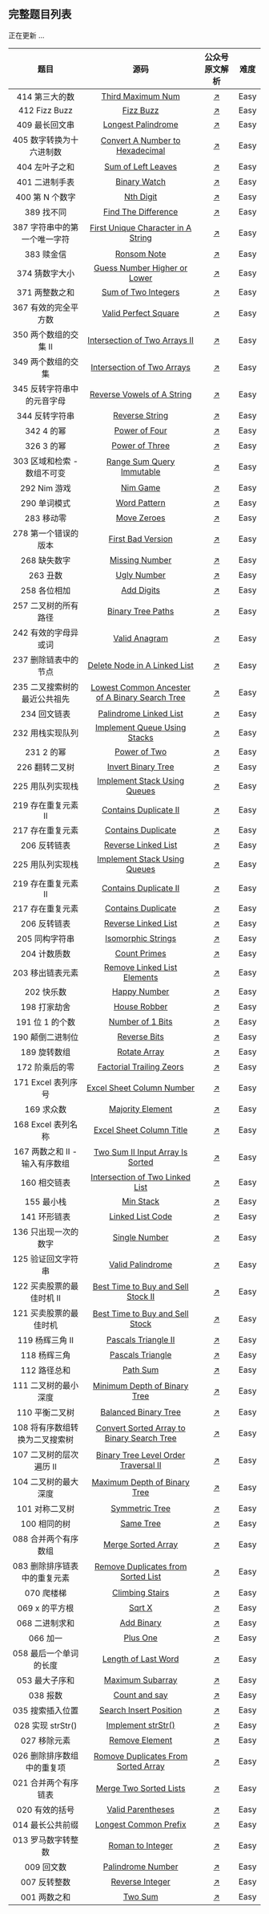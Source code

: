 ## 完整题目列表

正在更新 ...

|            题目            |                             源码                             |                        公众号原文解析                        | 难度 |
| :------------------------: | :----------------------------------------------------------: | :----------------------------------------------------------: | :--: |
| 414 第三大的数 | [Third Maximum Num](https://github.com/swpuLeo/leetcode/blob/master/src/easy/ThirdMaximumNumber.js) | [↗](https://mp.weixin.qq.com/s?__biz=MzIzNDI1MTEyNg==&mid=2247484771&idx=1&sn=eea18674ea9063008b86a4e5b9bb15e5&chksm=e8f8737adf8ffa6c32f95aeb00ee3e3d1dd4b88bf1608bcf4c8081a6fb78957ad6aa5c133197#rd) | Easy |
| 412 Fizz Buzz | [Fizz Buzz](https://github.com/swpuLeo/leetcode/blob/master/src/easy/FizzBuzz.js) | [↗](https://mp.weixin.qq.com/s?__biz=MzIzNDI1MTEyNg==&mid=2247484769&idx=1&sn=8f1e2bd990dd4d56fddf0d55a1cc3e89&chksm=e8f87378df8ffa6ef183e6701ad628bd0dd680638b9f17a0c48c03a95c7632fc6010c7f4280d#rd) | Easy |
| 409 最长回文串 | [Longest Palindrome](https://github.com/swpuLeo/leetcode/blob/master/src/easy/LongestPalindrome.js) | [↗](https://mp.weixin.qq.com/s?__biz=MzIzNDI1MTEyNg==&mid=2247484767&idx=1&sn=aed01ea0d01ac217e5036e614074746b&chksm=e8f87346df8ffa505616b7393f3fc56f5b796f36208de2fd1e2c2bee7745725058db96408c6e#rd) | Easy |
| 405 数字转换为十六进制数 | [Convert A Number to Hexadecimal](https://github.com/swpuLeo/leetcode/blob/master/src/easy/ConvertANumberToHexadecimal.js) | [↗](https://mp.weixin.qq.com/s?__biz=MzIzNDI1MTEyNg==&mid=2247484765&idx=1&sn=a524f45845054b63df2cb6e79216f45c&chksm=e8f87344df8ffa524f66ddd368cab11a09a2d29e7a9db0697005de61220c5e726643753f17f7#rd) | Easy |
| 404 左叶子之和 | [Sum of Left Leaves](https://github.com/swpuLeo/leetcode/blob/master/src/easy/SumOfLeftLeaves.js) | [↗](https://mp.weixin.qq.com/s?__biz=MzIzNDI1MTEyNg==&mid=2247484762&idx=1&sn=59654df3f5f42826737f8bc3f281adb2&chksm=e8f87343df8ffa55d868be14ea910320877157edadd6488ae74d8053e2b49405385ee5166e28#rd) | Easy |
| 401 二进制手表 | [Binary Watch](https://github.com/swpuLeo/leetcode/blob/master/src/easy/BinaryWatch.js) | [↗](https://mp.weixin.qq.com/s?__biz=MzIzNDI1MTEyNg==&mid=2247484759&idx=1&sn=c15a4d472f9407ad2d70298508a7125b&chksm=e8f8734edf8ffa5874b16b58a8eec1247bc45e0f4e0d1c2f27aefc6ecfb8298404107ed29bc8#rd) | Easy |
| 400 第 N 个数字 | [Nth Digit](https://github.com/swpuLeo/leetcode/blob/master/src/easy/NthDigit.js) | [↗](https://mp.weixin.qq.com/s?__biz=MzIzNDI1MTEyNg==&mid=2247484742&idx=1&sn=262a1c1e1ae6a6333e409e0e6db2f423&chksm=e8f8735fdf8ffa49ac8f07ec0393388dfdf227076b6b9be344e48d141cc9b641e25713487c7e#rd) | Easy |
| 389 找不同 | [Find The Difference](https://github.com/swpuLeo/leetcode/blob/master/src/easy/FindTheDifference.js) | [↗](https://mp.weixin.qq.com/s?__biz=MzIzNDI1MTEyNg==&mid=2247484740&idx=1&sn=90c4a6e0d4a2b8d30a2b5b56237974d3&chksm=e8f8735ddf8ffa4b7919c10bd72555c5addcb37344c7797f77ab810e367289b2c9bb8b901fc4#rd) | Easy |
| 387 字符串中的第一个唯一字符 | [First Unique Character in A String](https://github.com/swpuLeo/leetcode/blob/master/src/easy/FirstUniqueCharacterInAString.js) | [↗](https://mp.weixin.qq.com/s?__biz=MzIzNDI1MTEyNg==&mid=2247484734&idx=1&sn=0b214eb14e3639e1fef09cf0abd0f5bc&chksm=e8f87327df8ffa317e06dd0d971775f2e56b8804b096b4cab539cf7f8f6983e5feae1c810530#rd) | Easy |
| 383 赎金信 | [Ronsom Note](https://github.com/swpuLeo/leetcode/blob/master/src/easy/RonsomNote.js) | [↗](https://mp.weixin.qq.com/s?__biz=MzIzNDI1MTEyNg==&mid=2247484732&idx=1&sn=a14bc214f1c14657e5918690184eed12&chksm=e8f87325df8ffa33faf84477f218d8a85cf672e3cfad7b1f4545db8eef0700a20afd1cad909f#rd) | Easy |
| 374 猜数字大小 | [Guess Number Higher or Lower](https://github.com/swpuLeo/leetcode/blob/master/src/easy/GuessNumberHigherOrLower.py) | [↗](https://mp.weixin.qq.com/s?__biz=MzIzNDI1MTEyNg==&mid=2247484730&idx=1&sn=f1749c661f2600e66eee4cc9eca5772f&chksm=e8f87323df8ffa35daf0bbf28026b9df9f015794111b3c779d20ec8b5c0c110dbec908127a2a#rd) | Easy |
| 371 两整数之和 | [Sum of Two Integers](https://github.com/swpuLeo/leetcode/blob/master/src/easy/SumOfTwoIntegers.js) | [↗](https://mp.weixin.qq.com/s?__biz=MzIzNDI1MTEyNg==&mid=2247484728&idx=1&sn=203f6d4675760c75037ca96865e9c724&chksm=e8f87321df8ffa372bf5a97cbb67378d5614a4e5b1e4e9c5e9a502f236a47fdd99f3fdbfb05b#rd) | Easy |
| 367 有效的完全平方数 | [Valid Perfect Square](https://github.com/swpuLeo/leetcode/blob/master/src/easy/ValidPerfectSquare.js) | [↗](https://mp.weixin.qq.com/s?__biz=MzIzNDI1MTEyNg==&mid=2247484726&idx=1&sn=6f5ce39ff78556b33668ba3e45dd5347&chksm=e8f8732fdf8ffa3938dd1242030474ccfff95e63263bdefe1975b4ae537f94132150b092b21e#rd) | Easy |
| 350 两个数组的交集 II | [Intersection of Two Arrays II](https://github.com/swpuLeo/leetcode/blob/master/src/easy/IntersectionOfTwoArraysII.js) | [↗](https://mp.weixin.qq.com/s?__biz=MzIzNDI1MTEyNg==&mid=2247484724&idx=1&sn=1721f641a98ed15b40b045f2816fdfa1&chksm=e8f8732ddf8ffa3b089887e7babe7d25ff3be21b715ef2479fc5974c78f9d41eca4e8404d672#rd) | Easy |
| 349 两个数组的交集 | [Intersection of Two Arrays](https://github.com/swpuLeo/leetcode/blob/master/src/easy/IntersectionOfTwoArrays.js) | [↗](https://mp.weixin.qq.com/s?__biz=MzIzNDI1MTEyNg==&mid=2247484722&idx=1&sn=8a907712a74c6432f4dc2e2fb0dff1ad&chksm=e8f8732bdf8ffa3d1f08ad31b1856ce0a3906fa7fe6c00ca21f61c4009dd236d8881ecf72ca6#rd) | Easy |
| 345 反转字符串中的元音字母 | [Reverse Vowels of A String](https://github.com/swpuLeo/leetcode/blob/master/src/easy/ReverseVowelsOfAString.js) | [↗](https://mp.weixin.qq.com/s?__biz=MzIzNDI1MTEyNg==&mid=2247484715&idx=1&sn=bf603eaf707942b801a7d0db5c6c7863&chksm=e8f87332df8ffa2425b4b5bc5d21b4be1b53dda86587867e6e326f1727fd78682d847efaf6cc#rd) | Easy |
| 344 反转字符串 | [Reverse String](https://github.com/swpuLeo/leetcode/blob/master/src/easy/ReverseString.js) | [↗](https://mp.weixin.qq.com/s?__biz=MzIzNDI1MTEyNg==&mid=2247484712&idx=1&sn=d93ee16170059a5d1f686e6c0635f496&chksm=e8f87331df8ffa27b5a39f794edcc6e2e56471d699326ebc33fd813af2fc5ab0321b3b019f35#rd) | Easy |
| 342 4 的幂 | [Power of Four](https://github.com/swpuLeo/leetcode/blob/master/src/easy/PowerOfFour.js) | [↗](https://mp.weixin.qq.com/s?__biz=MzIzNDI1MTEyNg==&mid=2247484696&idx=1&sn=9088fb7f95e188c013703d8dff975752&chksm=e8f87301df8ffa173d0e0c2519c78af320027faf4d06a1212d0e0e9e45310b6642b0ce41b7ac#rd) | Easy |
| 326 3 的幂 | [Power of Three](https://github.com/swpuLeo/leetcode/blob/master/src/easy/PowerOfThree.js) | [↗](https://mp.weixin.qq.com/s?__biz=MzIzNDI1MTEyNg==&mid=2247484694&idx=1&sn=99f58358b5960b035cb4f1bea0b9849b&chksm=e8f8730fdf8ffa19030f50fba7a1feb570fe798706a9b768215df11859588c58d1a077aacb66#rd) | Easy |
| 303 区域和检索 - 数组不可变 | [Range Sum Query Immutable](https://github.com/swpuLeo/leetcode/blob/master/src/easy/RangeSumQueryImmutable.js) | [↗](https://mp.weixin.qq.com/s?__biz=MzIzNDI1MTEyNg==&mid=2247484684&idx=1&sn=d0f2825df36639d6c18b4745e2ec5b3b&chksm=e8f87315df8ffa035cb47128e1679c0464afbfe6b0077b32300cf92bc059c23e58debe98d39a&token=1751407429&lang=zh_CN#rd) | Easy |
| 292 Nim 游戏 | [Nim Game](https://github.com/swpuLeo/leetcode/blob/master/src/easy/NimGame.js) | [↗](https://mp.weixin.qq.com/s?__biz=MzIzNDI1MTEyNg==&mid=2247484682&idx=1&sn=6dfe1370e3d193093aaa73e38988f462&chksm=e8f87313df8ffa059974aeb5bc795b4f6bbff5ea64f5f3f6a2c9fbc03d714792b2b6dfdbbb70&token=1751407429&lang=zh_CN#rd) | Easy |
| 290 单词模式 | [Word Pattern](https://github.com/swpuLeo/leetcode/blob/master/src/easy/WordPattern.js) | [↗](https://mp.weixin.qq.com/s?__biz=MzIzNDI1MTEyNg==&mid=2247484680&idx=1&sn=36044dee1be67211290994ba5e4475bc&chksm=e8f87311df8ffa072503f75486e66e47d29753f9b8074d782eef684faf74b34e21708158f235&token=1751407429&lang=zh_CN#rd) | Easy |
| 283 移动零 | [Move Zeroes](https://github.com/swpuLeo/leetcode/blob/master/src/easy/MoveZeroes.js) | [↗](https://mp.weixin.qq.com/s?__biz=MzIzNDI1MTEyNg==&mid=2247484678&idx=1&sn=7b374c9d1a104a6aef4a969260144dab&chksm=e8f8731fdf8ffa09999ad5966484c00921fd192d3e9883c2422530d629bd483d7080875f0381&token=1751407429&lang=zh_CN#rd) | Easy |
|     278 第一个错误的版本     | [First Bad Version](https://github.com/swpuLeo/leetcode/blob/master/src/easy/FirstBadVersion.js) | [↗](https://mp.weixin.qq.com/s?__biz=MzIzNDI1MTEyNg==&mid=2247484669&idx=1&sn=fa1ba9375333890cd197c22a4fd499c6&chksm=e8f872e4df8ffbf21b64e3159814db8ccc0659125a1e326d650cf32666cf83757c8bde54b7ab&scene=21&token=2104149640&lang=zh_CN#wechat_redirect) | Easy |
|         268 缺失数字         | [Missing Number](https://github.com/swpuLeo/leetcode/blob/master/src/easy/MissingNumber.js) | [↗](https://mp.weixin.qq.com/s?__biz=MzIzNDI1MTEyNg==&mid=2247484666&idx=1&sn=1b02468b73d6d5cb7927d4862f411419&chksm=e8f872e3df8ffbf5b9ae403f1604b73b874cb7ae26ec7012c76ea8de81b1e877dd44b4634170&scene=21&token=2104149640&lang=zh_CN#wechat_redirect) | Easy |
|           263 丑数           | [Ugly Number](https://github.com/swpuLeo/leetcode/blob/master/src/easy/UglyNumber.js) | [↗](https://mp.weixin.qq.com/s?__biz=MzIzNDI1MTEyNg==&mid=2247484663&idx=1&sn=27c54783a665187ab96f84436e2163ca&chksm=e8f872eedf8ffbf816738ddb08dfa8fe493e5ddeab4d4e05b462e593b2b189c3d99e83c56a88&scene=21&token=2104149640&lang=zh_CN#wechat_redirect) | Easy |
|         258 各位相加         | [Add Digits](https://github.com/swpuLeo/leetcode/blob/master/src/easy/AddDigits.js) | [↗](https://mp.weixin.qq.com/s?__biz=MzIzNDI1MTEyNg==&mid=2247484661&idx=1&sn=dfb1359a022e80a232315ee489225ac5&chksm=e8f872ecdf8ffbfad34bbbd14680542bdbe304417c04453575340c38447a975c84dff51dceb8&scene=21&token=2104149640&lang=zh_CN#wechat_redirect) | Easy |
|     257 二叉树的所有路径     | [Binary Tree Paths](https://github.com/swpuLeo/leetcode/blob/master/src/easy/BinaryTreePaths.js) | [↗](https://mp.weixin.qq.com/s?__biz=MzIzNDI1MTEyNg==&mid=2247484658&idx=2&sn=81a8ba8f351792355b1f622be0e04578&chksm=e8f872ebdf8ffbfd3940873be73b94df260f8df3ea83f939bfa67acd53e4f1d9a5905393bfd9&token=1716844171&lang=zh_CN#rd) | Easy |
|     242 有效的字母异或词     | [Valid Anagram](https://github.com/swpuLeo/leetcode/blob/master/src/easy/ValidAnagram.js) | [↗](https://mp.weixin.qq.com/s?__biz=MzIzNDI1MTEyNg==&mid=2247484644&idx=1&sn=b0f8526411c74e99bade88c36bbf81ad&chksm=e8f872fddf8ffbeb32fd0448c60fd78cc76f5c6351481970e41b39d91d0a47761fa6d858d7c3&token=1716844171&lang=zh_CN#rd) | Easy |
|     237 删除链表中的节点     | [Delete Node in A Linked List](https://github.com/swpuLeo/leetcode/blob/master/src/easy/DeleteNodeInALinkedList.js) | [↗](https://mp.weixin.qq.com/s?__biz=MzIzNDI1MTEyNg==&mid=2247484627&idx=1&sn=4241f8f7316751f59fcde43a8b8658a9&chksm=e8f872cadf8ffbdccb1fb9a27131ca09a176dac2604a1082626f646980aa900156c609c6a877&token=1716844171&lang=zh_CN#rd) | Easy |
| 235 二叉搜索树的最近公共祖先 | [Lowest Common Ancester of A Binary Search Tree](https://github.com/swpuLeo/leetcode/blob/master/src/easy/LowestCommonAncesterOfABinarySearchTree.js) | [↗](https://mp.weixin.qq.com/s?__biz=MzIzNDI1MTEyNg==&mid=2247484625&idx=1&sn=f54f7d79e4770bb26fe21e02af1c5266&chksm=e8f872c8df8ffbde683c2d36a687f59202990ac53c223ddde584a545002a664e7b16d4d8d37f&token=1716844171&lang=zh_CN#rd) | Easy |
|         234 回文链表         | [Palindrome Linked List](https://github.com/swpuLeo/leetcode/blob/master/src/easy/PalindromeLinkedList.js) | [↗](https://mp.weixin.qq.com/s?__biz=MzIzNDI1MTEyNg==&mid=2247484617&idx=1&sn=1a214d90a2d42e8efc17389160ce8646&chksm=e8f872d0df8ffbc61c5278f375d92a0257359d5c9d3d80773897450c0292136d95ab2bcc34df&token=1716844171&lang=zh_CN#rd) | Easy |
|  232 用栈实现队列   | [Implement Queue Using Stacks](https://github.com/swpuLeo/leetcode.js/blob/master/src/easy/ImplementQueueUsingStacks.js) | [↗](https://mp.weixin.qq.com/s?__biz=MzIzNDI1MTEyNg==&mid=2247484615&idx=1&sn=3018699c03702e5ad753c406056cb82d&chksm=e8f872dedf8ffbc8db9bc3e619b7b87feb400c34714c81481bc1807805ae53349976a7c1cc52&token=553436287&lang=zh_CN#rd) | Easy |
|     231 2 的幂      | [Power of Two](https://github.com/swpuLeo/leetcode.js/blob/master/src/easy/PowerOfTwo.js) | [↗](https://mp.weixin.qq.com/s?__biz=MzIzNDI1MTEyNg==&mid=2247484610&idx=1&sn=33794a0bd9239b404a05ee59ee2e30b8&chksm=e8f872dbdf8ffbcd1b29c595eb1b7793fe1b284f4ec08c8433db53bd3349d596b4227475d364&token=553436287&lang=zh_CN#rd) | Easy |
|   226 翻转二叉树    | [Invert Binary Tree](https://github.com/swpuLeo/leetcode.js/blob/master/src/easy/InvertBinaryTree.js) | [↗](https://mp.weixin.qq.com/s?__biz=MzIzNDI1MTEyNg==&mid=2247484608&idx=1&sn=08c71e1c678619e404289753e3e8b477&chksm=e8f872d9df8ffbcfbeb3bbb8487c6ad9101b08772f09213b2e9ecfa9022c4f811d1f83909ca6&token=553436287&lang=zh_CN#rd) | Easy |
|  225 用队列实现栈   | [Implement Stack Using Queues](https://github.com/swpuLeo/leetcode.js/blob/master/src/easy/ImplementStackUsingQueues.js) | [↗](https://mp.weixin.qq.com/s?__biz=MzIzNDI1MTEyNg==&mid=2247484607&idx=2&sn=36dc79051073f9514611cdd74c208ba0&chksm=e8f872a6df8ffbb0ce34e06607b270bced2bfc6c38ca2dc380b2e996fbb8addf35bb785c03b6&token=553436287&lang=zh_CN#rd) | Easy |
| 219 存在重复元素 II | [Contains Duplicate II](https://github.com/swpuLeo/leetcode.js/blob/master/src/easy/ContainsDuplicateII.js) | [↗](https://mp.weixin.qq.com/s?__biz=MzIzNDI1MTEyNg==&mid=2247484604&idx=1&sn=17e31f05d7d64031ecb28c11f8595823&chksm=e8f872a5df8ffbb3a5c5bdfbc407d82b839b56ed26d8cd1e86251f2f63ef83c044741a948df5&token=553436287&lang=zh_CN#rd) | Easy |
|  217 存在重复元素   | [Contains Duplicate](https://github.com/swpuLeo/leetcode.js/blob/master/src/easy/ContainsDuplicate.js) | [↗](https://mp.weixin.qq.com/s?__biz=MzIzNDI1MTEyNg==&mid=2247484597&idx=2&sn=5408163ecdc127da39f29f7a47f3ca32&chksm=e8f872acdf8ffbba7a1a878cd9630d34845282f467e21541b34d6facec737e6333155c2b0231&token=553436287&lang=zh_CN#rd) | Easy |
|    206 反转链表     | [Reverse Linked List](https://github.com/swpuLeo/leetcode.js/blob/master/src/easy/ReverseLinkedList.js) | [↗](https://mp.weixin.qq.com/s?__biz=MzIzNDI1MTEyNg==&mid=2247484594&idx=1&sn=043b2ed7acf99d4345b6e0c747d508b7&chksm=e8f872abdf8ffbbdfcc665fa4f5a5c41bd5da60df0b9f217879759160c9c6adcfcf84fc523d3&token=553436287&lang=zh_CN#rd) | Easy |
|        225 用队列实现栈        | [Implement Stack Using Queues](https://mp.weixin.qq.com/s?__biz=MzIzNDI1MTEyNg==&mid=2247484607&idx=2&sn=36dc79051073f9514611cdd74c208ba0&chksm=e8f872a6df8ffbb0ce34e06607b270bced2bfc6c38ca2dc380b2e996fbb8addf35bb785c03b6&token=553436287&lang=zh_CN#rd) |                            [↗]()                             | Easy |
|      219 存在重复元素 II       | [Contains Duplicate II](https://mp.weixin.qq.com/s?__biz=MzIzNDI1MTEyNg==&mid=2247484604&idx=1&sn=17e31f05d7d64031ecb28c11f8595823&chksm=e8f872a5df8ffbb3a5c5bdfbc407d82b839b56ed26d8cd1e86251f2f63ef83c044741a948df5&token=553436287&lang=zh_CN#rd) |                            [↗]()                             | Easy |
|        217 存在重复元素        | [Contains Duplicate](https://mp.weixin.qq.com/s?__biz=MzIzNDI1MTEyNg==&mid=2247484597&idx=2&sn=5408163ecdc127da39f29f7a47f3ca32&chksm=e8f872acdf8ffbba7a1a878cd9630d34845282f467e21541b34d6facec737e6333155c2b0231&token=553436287&lang=zh_CN#rd) |                            [↗]()                             | Easy |
|          206 反转链表          | [Reverse Linked List](https://mp.weixin.qq.com/s?__biz=MzIzNDI1MTEyNg==&mid=2247484594&idx=1&sn=043b2ed7acf99d4345b6e0c747d508b7&chksm=e8f872abdf8ffbbdfcc665fa4f5a5c41bd5da60df0b9f217879759160c9c6adcfcf84fc523d3&token=553436287&lang=zh_CN#rd) |                            [↗]()                             | Easy |
|         205 同构字符串         | [Isomorphic Strings](https://github.com/swpuLeo/leetcode.js/blob/master/src/easy/IsomorphicStrings.js) | [↗](https://mp.weixin.qq.com/s?__biz=MzIzNDI1MTEyNg==&mid=2247484592&idx=1&sn=20fc14ece48404e36261b08d3d65f43a&chksm=e8f872a9df8ffbbfc688607e9ff2b7c62d3669803423258e7be81728f85e7a70e47159904624&token=887577516&lang=zh_CN#rd) | Easy |
|          204 计数质数          | [Count Primes](https://github.com/swpuLeo/leetcode.js/blob/master/src/easy/CountPrimes.js) | [↗](https://mp.weixin.qq.com/s?__biz=MzIzNDI1MTEyNg==&mid=2247484586&idx=2&sn=c62e5c6fb9025784089ff8ba8cc18a9e&chksm=e8f872b3df8ffba555592eb6d98eb58c80cbabd8e23f744fbde0aec45d80a2eec3f3ecf9a7e3&token=887577516&lang=zh_CN#rd) | Easy |
|        203 移出链表元素        | [Remove Linked List Elements](https://github.com/swpuLeo/leetcode.js/blob/master/src/easy/RemoveLinkedListElements.js) | [↗](https://mp.weixin.qq.com/s?__biz=MzIzNDI1MTEyNg==&mid=2247484586&idx=1&sn=e0b16ded4bc58b1662aee3c7ddefeb8f&chksm=e8f872b3df8ffba556d832da51f83f46b8027077b7754350314ead9413b77e14a90bdaa448f9&token=887577516&lang=zh_CN#rd) | Easy |
|           202 快乐数           | [Happy Number](https://github.com/swpuLeo/leetcode.js/blob/master/src/easy/HappyNumber.js) | [↗](https://mp.weixin.qq.com/s?__biz=MzIzNDI1MTEyNg==&mid=2247484583&idx=2&sn=b3b04a809545d7ddc2fe9831d0c97142&chksm=e8f872bedf8ffba86d76d2f9b639b185b3958f19581e10ec5a31045b0fc9b46b1326c1b7a305&token=887577516&lang=zh_CN#rd) | Easy |
|          198 打家劫舍          | [House Robber](https://github.com/swpuLeo/leetcode.js/blob/master/src/easy/HouseRobber.js) | [↗](https://mp.weixin.qq.com/s?__biz=MzIzNDI1MTEyNg==&mid=2247484573&idx=1&sn=7e5f4e880669f67b456e5a505227a9f6&chksm=e8f87284df8ffb92241724eba99adf2cd6a81de293efc6ea48107f0e3b2e1390dc0373c994c0&token=887577516&lang=zh_CN#rd) | Easy |
|        191 位 1 的个数         | [Number of 1 Bits](https://github.com/swpuLeo/leetcode.js/blob/master/src/easy/NumberOf1Bits.js) | [↗](https://mp.weixin.qq.com/s?__biz=MzIzNDI1MTEyNg==&mid=2247484564&idx=1&sn=0f266a94e4c5833ff7a5fdc8a83a01f3&chksm=e8f8728ddf8ffb9b843780b5b700f7a9a9d72f774a233fd929d6c7e950a97529b2071016600d&token=1587411699&lang=zh_CN#rd) | Easy |
|        190 颠倒二进制位        | [Reverse Bits](https://github.com/swpuLeo/leetcode.js/blob/master/src/easy/ReverseBits.js) | [↗](https://mp.weixin.qq.com/s?__biz=MzIzNDI1MTEyNg==&mid=2247484562&idx=1&sn=aa0f5b995cfc784f45e64d2cb9902413&chksm=e8f8728bdf8ffb9d7dfeeea92f24289e1ed4a58981610fc1488e2debc1df90c4a8848bd8e909&token=1250783820&lang=zh_CN#rd) | Easy |
|          189 旋转数组          | [Rotate Array](https://github.com/swpuLeo/leetcode.js/blob/master/src/easy/RotateArray.js) | [↗](https://mp.weixin.qq.com/s?__biz=MzIzNDI1MTEyNg==&mid=2247484555&idx=1&sn=b1c1ddf85b0a6e70d8a7849d237b5301&chksm=e8f87292df8ffb84d33e6e4987f2341919b655ba388d300a03d455f73b06243d206d4d1949af&token=1884318210&lang=zh_CN#rd) | Easy |
|         172 阶乘后的零         | [Factorial Trailing Zeors](https://github.com/swpuLeo/leetcode.js/blob/master/src/easy/FactorialTrailingZeros.js) | [↗](https://mp.weixin.qq.com/s?__biz=MzIzNDI1MTEyNg==&mid=2247484553&idx=2&sn=98f0fd9c79ae980d23630d1cc36a0728&chksm=e8f87290df8ffb8680d89d43e4e5d06a20acca051bf4fd72f66d3ddb0c39fac46201b49a7ada&token=1884318210&lang=zh_CN#rd) | Easy |
|       171 Excel 表列序号       | [Excel Sheet Column Number](https://github.com/swpuLeo/leetcode.js/blob/master/src/easy/ExcelSheetColumnNumber.js) | [↗](https://mp.weixin.qq.com/s?__biz=MzIzNDI1MTEyNg==&mid=2247484553&idx=3&sn=1c605a4acd00089af6fe0c939a7e31d1&chksm=e8f87290df8ffb862daecd66b05a449d358298f7a359d0c8a4a96457491f72c2c8cfb5c8a2c7&token=1884318210&lang=zh_CN#rd) | Easy |
|           169 求众数           | [Majority Element](https://github.com/swpuLeo/leetcode.js/blob/master/src/easy/MajorityElement.js) | [↗](https://mp.weixin.qq.com/s?__biz=MzIzNDI1MTEyNg==&mid=2247484531&idx=1&sn=ece19f537a372fad95b32d897f1cc637&chksm=e8f8726adf8ffb7c62c3de8ef630e2c8a3924695d9231bfdd986782226303752eff7f0cd6df9&token=1884318210&lang=zh_CN#rd) | Easy |
|       168 Excel 表列名称       | [Excel Sheet Column Title](https://github.com/swpuLeo/leetcode.js/blob/master/src/easy/ExcelSheetColumnTitle.js) | [↗](https://mp.weixin.qq.com/s?__biz=MzIzNDI1MTEyNg==&mid=2247484527&idx=2&sn=1a71f014a7bc66b4b524f1ee702ade43&chksm=e8f87276df8ffb600d5ebd226cefa47e6c7f923ebc93256b5a33002d8d0fb00a378fee067020&token=1884318210&lang=zh_CN#rd) | Easy |
| 167 两数之和 II - 输入有序数组 | [Two Sum II Input Array Is Sorted](https://github.com/swpuLeo/leetcode.js/blob/master/src/easy/TwoSumIIInputArrayIsSorted.js) | [↗](https://mp.weixin.qq.com/s?__biz=MzIzNDI1MTEyNg==&mid=2247484519&idx=1&sn=b37fe5de28f5151b5fc8f1224e84f57a&chksm=e8f8727edf8ffb68b2f2c71418646bbd7b4831d5023f30de94d89e89b61ab1b3fe06bda5fcd6&token=1675034258&lang=zh_CN#rd) | Easy |
|          160 相交链表          | [Intersection of Two Linked List](https://github.com/swpuLeo/leetcode.js/blob/master/src/easy/IntersectionOfTwoLinkedLists.js) | [↗](https://mp.weixin.qq.com/s?__biz=MzIzNDI1MTEyNg==&mid=2247484511&idx=2&sn=bed89ef6593352adf36198fbf3769ac5&chksm=e8f87246df8ffb507c96ab8c1e80eaaaeeaaa6e8fde07f2c496b99cdfa900bf49edea3a79ce9&token=1675034258&lang=zh_CN#rd) | Easy |
|           155 最小栈           | [Min Stack](https://github.com/swpuLeo/leetcode.js/blob/master/src/easy/MinStack.js) | [↗](https://mp.weixin.qq.com/s?__biz=MzIzNDI1MTEyNg==&mid=2247484499&idx=1&sn=5323b5ee1802c8dde005d5f4f2a36331&chksm=e8f8724adf8ffb5c1afffda0befd5f6a028defa526ca6552c69dedfa25ff164aec4cef86764f&token=1229572686&lang=zh_CN#rd) | Easy |
|          141 环形链表          | [Linked List Code](https://github.com/swpuLeo/leetcode.js/blob/master/src/easy/LinkedListCycle.js) | [↗](https://mp.weixin.qq.com/s?__biz=MzIzNDI1MTEyNg==&mid=2247484492&idx=2&sn=b3ed9a3b6764fb5fcfc071ac2e4c5de7&chksm=e8f87255df8ffb43ce1c2c2e2c9452d0f35d8a67f1252b66a7293e93668efae6844a8adda23b&token=1229572686&lang=zh_CN#rd) | Easy |
|      136 只出现一次的数字      | [Single Number](https://github.com/swpuLeo/leetcode.js/blob/master/src/easy/SingleNumber.js) | [↗](https://mp.weixin.qq.com/s?__biz=MzIzNDI1MTEyNg==&mid=2247484477&idx=1&sn=b42187262eb9f524c9c7759ac9a09e8a&chksm=e8f87224df8ffb32f079deb25e04b431d493039f5e0f20868acbd06693ff92a9eddf6efb3bb6&token=1144869278&lang=zh_CN#rd) | Easy |
|       125 验证回文字符串       | [Valid Palindrome](https://github.com/swpuLeo/leetcode.js/blob/master/src/easy/ValidPalindrome.js) | [↗](https://mp.weixin.qq.com/s?__biz=MzIzNDI1MTEyNg==&mid=2247484467&idx=1&sn=11d555619cb3fea5b93a0c868a90545e&chksm=e8f8722adf8ffb3c2e3bfc66bc61d4e9ba4d7315518dec881f5a317c9694fcc27def1a02eead&token=1941857039&lang=zh_CN#rd) | Easy |
|   122 买卖股票的最佳时机 II    | [Best Time to Buy and Sell Stock II](https://github.com/swpuLeo/leetcode.js/blob/master/src/easy/BestTimeToBuyAndSellStockII.js) | [↗](https://mp.weixin.qq.com/s?__biz=MzIzNDI1MTEyNg==&mid=2247484453&idx=2&sn=1b3203a033a51535abc4eaaab7e5db8c&chksm=e8f8723cdf8ffb2ad62c43d92b31f6fa7613623ebf9928ae27ca41f30f21b16e7ad34e166315&token=291615209&lang=zh_CN#rd) | Easy |
|     121 买卖股票的最佳时机     | [Best Time to Buy and Sell Stock](https://github.com/swpuLeo/leetcode.js/blob/master/src/easy/BestTimeToBuyAndSellStock.js) | [↗](https://mp.weixin.qq.com/s?__biz=MzIzNDI1MTEyNg==&mid=2247484434&idx=2&sn=0b89dcd680f44b90654e4129c644d109&chksm=e8f8720bdf8ffb1d4834685eea4c6ae4bc7a8a9982cf38b678f03708883383eb1c28c73ff4f2&token=1485351607&lang=zh_CN#rd) | Easy |
|        119 杨辉三角 II         | [Pascals Triangle II](https://github.com/swpuLeo/leetcode.js/blob/master/src/easy/PascalsTriangleII.js) | [↗](https://mp.weixin.qq.com/s?__biz=MzIzNDI1MTEyNg==&mid=2247484421&idx=1&sn=af7fb9d383b849af0dbbac32ce5bc8c3&chksm=e8f8721cdf8ffb0aecdd77afe057c2ad4ba27079fd5dca4532d4494dc211bc6e8cebf4e4a2ca&token=1485351607&lang=zh_CN#rd) | Easy |
|          118 杨辉三角          | [Pascals Triangle](https://github.com/swpuLeo/leetcode.js/blob/master/src/easy/PascalsTriangle.js) | [↗](https://mp.weixin.qq.com/s?__biz=MzIzNDI1MTEyNg==&mid=2247484412&idx=1&sn=db2ec30fc23dde1de6b784bad563fdbb&chksm=e8f875e5df8ffcf30cafaf8f4856db85ec427507cc53d528b276690bd9842438fed1a18efb4b&token=1485351607&lang=zh_CN#rd) | Easy |
|          112 路径总和          | [Path Sum](https://github.com/swpuLeo/leetcode.js/blob/master/src/easy/PathSum.js) | [↗](https://mp.weixin.qq.com/s?__biz=MzIzNDI1MTEyNg==&mid=2247484402&idx=2&sn=f1d398d390a840ae1e7b342cd72c7b2c&chksm=e8f875ebdf8ffcfd1d758a11191cecef23cc8c151504cf3248da96eb3442e474ab212da9da79&token=1520273246&lang=zh_CN#rd) | Easy |
|      111 二叉树的最小深度      | [Minimum Depth of Binary Tree](https://github.com/swpuLeo/leetcode.js/blob/master/src/easy/MinimumDepthOfBinaryTree.js) | [↗](https://mp.weixin.qq.com/s?__biz=MzIzNDI1MTEyNg==&tempkey=OTg2X0ZOK1dhOUVkZ2xma2pIb3RLdkowSkdhNUxYNmNNeE1ZUENrRFJEaXJhVkxmVm9ucUVBUVkzaFJvcThOZHlLanVpb2NLZG5uSzVNZDZrTnZYUTdCWWpMd05JTlJGb3hNZ3JpZ1VKVW01WmwtdGZUNVJ2ZVBXaWhzX0QycTVwVHBOdTI1clpoQ3FKbDVCNUh4WFJYbkV4M0pNMmxGZTVpeHpPelpSVFF%2Bfg%3D%3D&chksm=68f875c25f8ffcd4e96a9e5bf010e56de5a39a2a133afb3834e9212e9564c6ac2e4263012f24#rd) | Easy |
|         110 平衡二叉树         | [Balanced Binary Tree](https://github.com/swpuLeo/leetcode.js/blob/master/src/easy/BalancedBinaryTree.js) | [↗](https://mp.weixin.qq.com/s?__biz=MzIzNDI1MTEyNg==&mid=2247484372&idx=1&sn=7470e6a6e318a1ff762a9b371e826bea&chksm=e8f875cddf8ffcdb896874fbabaa3003a4de766c4514896820caa8cea408a572f448d07cf90f&token=1901844631&lang=zh_CN#rd) | Easy |
| 108 将有序数组转换为二叉搜索树 | [Convert Sorted Array to Binary Search Tree](https://github.com/swpuLeo/leetcode.js/blob/master/src/easy/CovertSortedArrayToBinarySearchTree.js) | [↗](https://mp.weixin.qq.com/s?__biz=MzIzNDI1MTEyNg==&mid=2247484342&idx=1&sn=c91dfde1f588ac26ba351ba702bf5773&chksm=e8f875afdf8ffcb9dbe71fd71f891060414c6cdcf94fd7509b6096817aaeb71f04af8c158c92&token=1485351607&lang=zh_CN#rd) | Easy |
|    107 二叉树的层次遍历 II     | [Binary Tree Level Order Traversal II](https://github.com/swpuLeo/leetcode.js/blob/master/src/easy/BinaryTreeLevelOrderTraversalII.js) | [↗](https://mp.weixin.qq.com/s?__biz=MzIzNDI1MTEyNg==&mid=2247484321&idx=2&sn=ca8bfce266ee9abc61964099af0a7d54&chksm=e8f875b8df8ffcae7802c36dce710f7d7f73d80787715611f609828cde2b9beb1ad437a95fe1&token=1762161651&lang=zh_CN#rd) | Easy |
|      104 二叉树的最大深度      | [Maximum Depth of Binary Tree](https://github.com/swpuLeo/leetcode.js/blob/master/src/easy/MaximumDepthOfBinaryTree.js) | [↗](https://mp.weixin.qq.com/s?__biz=MzIzNDI1MTEyNg==&mid=2247484287&idx=1&sn=019e9ecc6164ab2d8f5a3def131faa4c&chksm=e8f87566df8ffc70a9ab867261cbc0716799a6fcba15846dc64b186a9730975e315a12c2a5ce&token=1762161651&lang=zh_CN#rd) | Easy |
|         101 对称二叉树         | [Symmetric Tree](https://github.com/swpuLeo/leetcode.js/blob/master/src/easy/SymmetricTree.js) | [↗](https://mp.weixin.qq.com/s?__biz=MzIzNDI1MTEyNg==&mid=2247484266&idx=1&sn=d3a51d8029dd94ae0d306f3a754a1719&chksm=e8f87573df8ffc651ebb23cbbfdc7d3e71e3927717b619b71c9d61f2c093e7ead65aa6da6964&token=1485351607&lang=zh_CN#rd) | Easy |
|          100 相同的树          | [Same Tree](https://github.com/swpuLeo/leetcode.js/blob/master/src/easy/SameTree.js) | [↗](https://mp.weixin.qq.com/s?__biz=MzIzNDI1MTEyNg==&mid=2247484257&idx=2&sn=a4a40c85f7b972bad1d4622f11572649&chksm=e8f87578df8ffc6e78276b96835907d7844f8a5c1f66470b9717c625056b609bc2c3064c683c&token=1485351607&lang=zh_CN#rd) | Easy |
|      088 合并两个有序数组      | [Merge Sorted Array](https://github.com/swpuLeo/leetcode.js/blob/master/src/easy/MergeSortedArray.js) | [↗](https://mp.weixin.qq.com/s?__biz=MzIzNDI1MTEyNg==&mid=2247484241&idx=2&sn=79ad21a21ce1d9805c569d17ed4d398f&chksm=e8f87548df8ffc5e00f32d73a5d34712f7dfc27c7282621e64a209e096f5fce83975fc7c8680&token=1485351607&lang=zh_CN#rd) | Easy |
| 083 删除排序链表中的重复元素 | [Remove Duplicates from Sorted List](https://github.com/swpuLeo/leetcode.js/blob/master/src/easy/RemoveDuplicatesFromSortedList.js) | [↗](https://mp.weixin.qq.com/s?__biz=MzIzNDI1MTEyNg==&mid=2247484228&idx=1&sn=2ae04d141c9b6ca1f0e97093b101399b&chksm=e8f8755ddf8ffc4b3a3ddb7357e0843a8caddd4184187478d85258172bbc240687c348767ac4&token=2027454307&lang=zh_CN#rd) | Easy |
|          070 爬楼梯          | [Climbing Stairs](https://github.com/swpuLeo/leetcode.js/blob/master/src/easy/ClimbingStairs.js) | [↗](https://mp.weixin.qq.com/s?__biz=MzIzNDI1MTEyNg==&mid=2247484220&idx=1&sn=87f061566879a77bc3bf57d393369cbb&chksm=e8f87525df8ffc33cbe5d63e8b2abf91ce9b88d2add3f67ff754dd2bdea9f372febdd9f19edc&token=2027454307&lang=zh_CN#rd) | Easy |
|       069 x 的平方根       | [Sqrt X](https://github.com/swpuLeo/leetcode.js/blob/master/src/easy/SqrtX.js) | [↗](https://mp.weixin.qq.com/s?__biz=MzIzNDI1MTEyNg==&mid=2247484211&idx=2&sn=598e3049c7a501f084c96bb1385d462a&chksm=e8f8752adf8ffc3c1c71fddb55d370118cdaadc360a09eb3004bb2e097003239978a3f010cb5&token=146339323&lang=zh_CN#rd) | Easy |
|       068 二进制求和       | [Add Binary](https://github.com/swpuLeo/leetcode.js/blob/master/src/easy/AddBinary.js) | [↗](https://mp.weixin.qq.com/s?__biz=MzIzNDI1MTEyNg==&mid=2247484200&idx=1&sn=8e1e4d8f6241f0a65f47a01f18d45ef7&chksm=e8f87531df8ffc27264f6206eb0a25d9dd410e83398f590747079a790aa55bec28ca642f9fe5&token=1608834102&lang=zh_CN#rd) | Easy |
|          066 加一          | [Plus One](https://github.com/swpuLeo/leetcode.js/blob/master/src/easy/PlusOne.js) | [↗](https://mp.weixin.qq.com/s?__biz=MzIzNDI1MTEyNg==&mid=2247484191&idx=1&sn=e2335ad869d3e5baed550b6f51af861f&chksm=e8f87506df8ffc10295061cde62df620edd6c6cf40de09410f023ac5f2894b5b91fd7f229667&token=1608834102&lang=zh_CN#rd) | Easy |
|   058 最后一个单词的长度   | [Length of Last Word](https://github.com/swpuLeo/leetcode.js/blob/master/src/easy/LengthOfLastWorld.js) | [↗](https://mp.weixin.qq.com/s?__biz=MzIzNDI1MTEyNg==&mid=2247484183&idx=2&sn=3036c5699fe36f138e4a4724ace0d46c&chksm=e8f8750edf8ffc1814c45441a2b8d5dcff12bb63db466f1a67658d5fc4072a5aa675b112ed7a&token=1608834102&lang=zh_CN#rd) | Easy |
|       053 最大子序和       | [Maximum Subarray](https://github.com/swpuLeo/leetcode.js/blob/master/src/easy/MaximumSubarray.js) | [↗](https://mp.weixin.qq.com/s?__biz=MzIzNDI1MTEyNg==&mid=2247484173&idx=2&sn=50f5f63f2fc8e8d3c795ece4d0e38559&chksm=e8f87514df8ffc026d7961289df1cb63d0195b9432ec4198d47877550d7f8e18584e42426c1b&token=1608834102&lang=zh_CN#rd) | Easy |
|          038 报数          | [Count and say](https://github.com/swpuLeo/leetcode.js/blob/master/src/easy/CountAndSay.js) | [↗](https://mp.weixin.qq.com/s?__biz=MzIzNDI1MTEyNg==&mid=2247484158&idx=1&sn=f4889537ce3b199be2476c6b5297b8ba&chksm=e8f874e7df8ffdf18985ba650179d40ab4d1f559e6b9c19dab4d8f0d5554c1f5018b7c58a143&token=1608834102&lang=zh_CN#rd) | Easy |
|      035 搜索插入位置      | [Search Insert Position](https://github.com/swpuLeo/leetcode.js/blob/master/src/easy/SearchInsertPosition.js) | [↗](https://mp.weixin.qq.com/s?__biz=MzIzNDI1MTEyNg==&mid=2247484145&idx=1&sn=7d444246caeb05d163369e552d95c4da&chksm=e8f874e8df8ffdfefafc084fd3bc165cac37a050e5a3a46d1842622f99243db64a89f7f6a25c&token=1608834102&lang=zh_CN#rd) | Easy |
|     028 实现 strStr()      | [Implement strStr()](https://github.com/swpuLeo/leetcode.js/blob/master/src/easy/Implement-strStr.js) | [↗](https://mp.weixin.qq.com/s?__biz=MzIzNDI1MTEyNg==&mid=2247484128&idx=2&sn=c975dd8c267cd500a51121e41cfd8d0b&chksm=e8f874f9df8ffdef6c0ec7a97d99fa6f74da02ab8fe489afeb8fa16584f3126faea5fb533219&token=1608834102&lang=zh_CN#rd) | Easy |
|        027 移除元素        | [Remove Element](https://github.com/swpuLeo/leetcode.js/blob/master/src/easy/RemoveElement.js) | [↗](https://mp.weixin.qq.com/s?__biz=MzIzNDI1MTEyNg==&mid=2247484120&idx=2&sn=7b1976f669a9f32cdaa2ac6b6bd82ee5&chksm=e8f874c1df8ffdd75a0bd3eceac8a24ed23129de0542d69a8a5768a35b650df5821adba6cca8&token=1608834102&lang=zh_CN#rd) | Easy |
| 026 删除排序数组中的重复项 | [Romove Duplicates From Sorted Array](https://github.com/swpuLeo/leetcode.js/blob/master/src/easy/RemoveDuplicatesFromSortedArray.js) | [↗](https://mp.weixin.qq.com/s?__biz=MzIzNDI1MTEyNg==&mid=2247484113&idx=1&sn=40a4978cb2b9f7c0f84781f88f917f15&chksm=e8f874c8df8ffdde23d5b294c06ea9f01f46459843112c37b351383e35e3b58bcf7aca808e0a&token=1608834102&lang=zh_CN#rd) | Easy |
|    021 合并两个有序链表    | [Merge Two Sorted Lists](https://github.com/swpuLeo/leetcode.js/blob/master/src/easy/MergeTwoSortedLists.js) | [↗](https://mp.weixin.qq.com/s?__biz=MzIzNDI1MTEyNg==&mid=2247484105&idx=2&sn=0086b937d35e0c1057e2553dbf6d6f63&chksm=e8f874d0df8ffdc6259ad99b434db0898239860502351ec3af81122be50c55b7f7d5fadbe3a4&token=1608834102&lang=zh_CN#rd) | Easy |
|       020 有效的括号       | [Valid Parentheses](https://github.com/swpuLeo/leetcode.js/blob/master/src/easy/ValidParentheses.js) | [↗](https://mp.weixin.qq.com/s?__biz=MzIzNDI1MTEyNg==&mid=2247484089&idx=2&sn=362b36f3169fb89858b1b829ef07bf5e&chksm=e8f874a0df8ffdb64a8a77b924dff4ea4563b0080118bd59d3a37a177c056fe97c7e9b0b1e6c&token=1608834102&lang=zh_CN#rd) | Easy |
|      014 最长公共前缀      |                  [Longest Common Prefix](https://github.com/swpuLeo/leetcode.js/blob/master/src/easy/LongestCommonPrefix.js)                   | [↗](https://mp.weixin.qq.com/s?__biz=MzIzNDI1MTEyNg==&mid=2247484073&idx=2&sn=b7233182d3b77c45b1db6618e20fcb1c&chksm=e8f874b0df8ffda6730cadf742f7499053df52be9f7a52cc9b60555969c4dee5a6ffad0df87d&token=1608834102&lang=zh_CN#rd) | Easy |
|     013 罗马数字转整数     | [Roman to Integer](https://github.com/swpuLeo/leetcode.js/blob/master/src/easy/RomanToInteger.js) | [↗](https://mp.weixin.qq.com/s?__biz=MzIzNDI1MTEyNg==&mid=2247484061&idx=2&sn=90d868940b6aab110520686f302201b2&chksm=e8f87484df8ffd92e1a7f3be63ca1b07ce8039c371265421a7ff3ec3618abc004e15d0d976c5&token=1608834102&lang=zh_CN#rd) | Easy |
|         009 回文数         | [Palindrome Number](https://github.com/swpuLeo/leetcode.js/blob/master/src/easy/PalindromeNumber.js) | [↗](https://mp.weixin.qq.com/s?__biz=MzIzNDI1MTEyNg==&mid=2247484051&idx=2&sn=760160669cfa2bc03155b62e5e13a3fd&chksm=e8f8748adf8ffd9c509957fc9c8f6db66d0698c72bf2d6825e46111f1a6d7465ea0d18bf1a4a&token=1608834102&lang=zh_CN#rd) | Easy |
|        007 反转整数        | [Reverse Integer](https://github.com/swpuLeo/leetcode.js/blob/master/src/easy/ReverseInteger.js) | [↗](https://mp.weixin.qq.com/s?__biz=MzIzNDI1MTEyNg==&mid=2247484040&idx=2&sn=41d51078c544a6bb858d8e4e9d3d9f98&chksm=e8f87491df8ffd8759bb5aa67d591f31ee19d76d7801e8de5761c4a8861f3d0e83eeb32c78e7&token=1608834102&lang=zh_CN#rd) | Easy |
|        001 两数之和        | [Two Sum](https://github.com/swpuLeo/leetcode.js/blob/master/src/easy/TwoSum.js) | [↗](https://mp.weixin.qq.com/s?__biz=MzIzNDI1MTEyNg==&mid=2247484025&idx=3&sn=97c364310ba1734063b5561d81bb03a9&chksm=e8f87460df8ffd7607c2795ebc2678a0624985f5cd953228b9fb79d00f758b3e2daf36ab9aec&token=1608834102&lang=zh_CN#rd) | Easy |